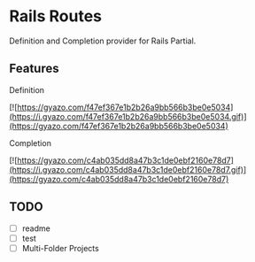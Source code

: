 # Rails Routes

Definition and Completion provider for Rails Partial.

## Features

Definition

[![https://gyazo.com/f47ef367e1b2b26a9bb566b3be0e5034](https://i.gyazo.com/f47ef367e1b2b26a9bb566b3be0e5034.gif)](https://gyazo.com/f47ef367e1b2b26a9bb566b3be0e5034)

Completion

[![https://gyazo.com/c4ab035dd8a47b3c1de0ebf2160e78d7](https://i.gyazo.com/c4ab035dd8a47b3c1de0ebf2160e78d7.gif)](https://gyazo.com/c4ab035dd8a47b3c1de0ebf2160e78d7)

## TODO

- [ ] readme
- [ ] test
- [ ] Multi-Folder Projects
